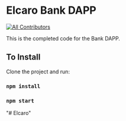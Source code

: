 # Elcaro Bank DAPP
<!-- ALL-CONTRIBUTORS-BADGE:START - Do not remove or modify this section -->
[![All Contributors](https://img.shields.io/badge/all_contributors-1-orange.svg?style=flat-square)](#contributors-)
<!-- ALL-CONTRIBUTORS-BADGE:END -->

This is the completed code for the Bank DAPP.

## To Install

Clone the project and run:

### `npm install`
### `npm start`

"# Elcaro" 
